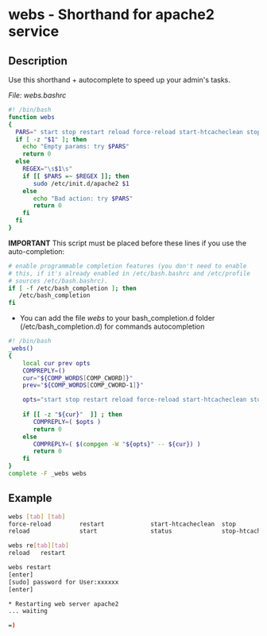 # webs - Shorthand for apache2 service

## Description

Use this shorthand + autocomplete to speed up your admin's tasks.

_File: webs.bashrc_

```bash
#! /bin/bash
function webs 
{
  PARS=" start stop restart reload force-reload start-htcacheclean stop-htcacheclean status "
  if [ -z "$1" ]; then
    echo "Empty params: try $PARS"  
    return 0
  else
    REGEX="\s$1\s"
    if [[ $PARS =~ $REGEX ]]; then
       sudo /etc/init.d/apache2 $1
    else
       echo "Bad action: try $PARS"
       return 0
    fi
  fi  
}  
```
**IMPORTANT**
This script must be placed before these lines if you use the auto-completion:

```bash
# enable programmable completion features (you don't need to enable
# this, if it's already enabled in /etc/bash.bashrc and /etc/profile
# sources /etc/bash.bashrc).
if [ -f /etc/bash_completion ]; then
   /etc/bash_completion
fi

```

* You can add the file _webs_ to your bash_completion.d folder (/etc/bash_completion.d) for commands autocompletion

```bash
#! /bin/bash
_webs()
{
    local cur prev opts
    COMPREPLY=()
    cur="${COMP_WORDS[COMP_CWORD]}"
    prev="${COMP_WORDS[COMP_CWORD-1]}"

    opts="start stop restart reload force-reload start-htcacheclean stop-htcacheclean status"
    
    if [[ -z "${cur}"  ]] ; then
       COMPREPLY=( $opts )
       return 0
    else
       COMPREPLY=( $(compgen -W "${opts}" -- ${cur}) )
       return 0
    fi
}
complete -F _webs webs
```

## Example

```bash
webs [tab] [tab]
force-reload        restart             start-htcacheclean  stop                
reload              start               status              stop-htcacheclean

webs re[tab][tab]
reload   restart

webs restart
[enter]
[sudo] password for User:xxxxxx
[enter]

* Restarting web server apache2
... waiting

=)
```
